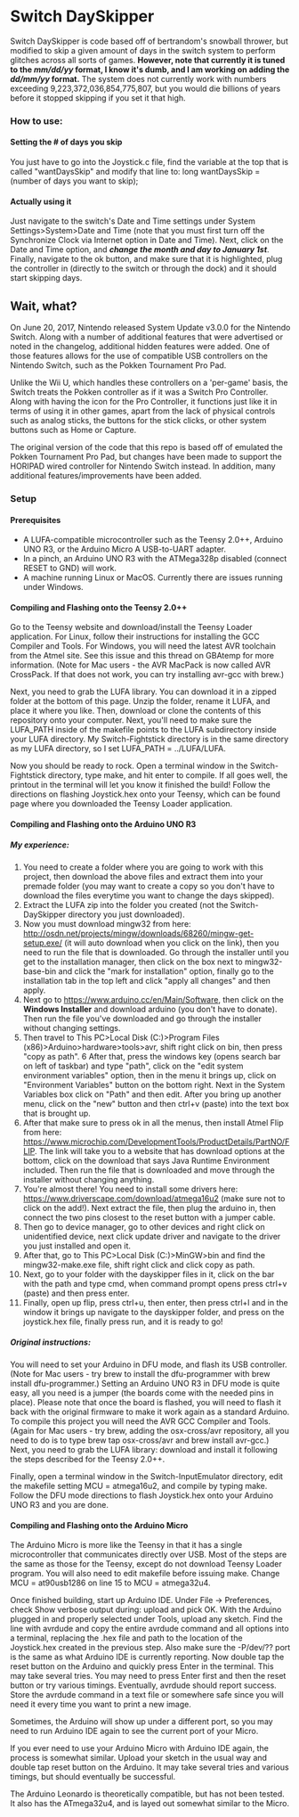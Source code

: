 # Switch DaySkipper
Switch DaySkipper is code based off of bertrandom's snowball thrower, but modified to skip a given amount of days in the switch system to perform glitches across all sorts of games. **However, note that currently it is tuned to the _mm/dd/yy_ format, I know it's dumb, and I am working on adding the _dd/mm/yy_ format.** The system does not currently work with numbers exceeding 9,223,372,036,854,775,807, but you would die billions of years before it stopped skipping if you set it that high.

### How to use:
#### Setting the # of days you skip
You just have to go into the Joystick.c file, find the variable at the top that is called "wantDaysSkip" and modify that line to:
long wantDaysSkip = (number of days you want to skip);
#### Actually using it
Just navigate to the switch's Date and Time settings under System Settings>System>Date and Time (note that you must first turn off the Synchronize Clock via Internet option in Date and Time). Next, click on the Date and Time option, and ***change the month and day to January 1st***. Finally, navigate to the ok button, and make sure that it is highlighted, plug the controller in (directly to the switch or through the dock) and it should start skipping days.

## Wait, what?
On June 20, 2017, Nintendo released System Update v3.0.0 for the Nintendo Switch. Along with a number of additional features that were advertised or noted in the changelog, additional hidden features were added. One of those features allows for the use of compatible USB controllers on the Nintendo Switch, such as the Pokken Tournament Pro Pad.

Unlike the Wii U, which handles these controllers on a 'per-game' basis, the Switch treats the Pokken controller as if it was a Switch Pro Controller. Along with having the icon for the Pro Controller, it functions just like it in terms of using it in other games, apart from the lack of physical controls such as analog sticks, the buttons for the stick clicks, or other system buttons such as Home or Capture.

The original version of the code that this repo is based off of emulated the Pokken Tournament Pro Pad, but changes have been made to support the HORIPAD wired controller for Nintendo Switch instead. In addition, many additional features/improvements have been added.

### Setup
#### Prerequisites
* A LUFA-compatible microcontroller such as the Teensy 2.0++, Arduino UNO R3, or the Arduino Micro
A USB-to-UART adapter.
* In a pinch, an Arduino UNO R3 with the ATMega328p disabled (connect RESET to GND) will work.
* A machine running Linux or MacOS. Currently there are issues running under Windows.
#### Compiling and Flashing onto the Teensy 2.0++
Go to the Teensy website and download/install the Teensy Loader application. For Linux, follow their instructions for installing the GCC Compiler and Tools. For Windows, you will need the latest AVR toolchain from the Atmel site. See this issue and this thread on GBAtemp for more information. (Note for Mac users - the AVR MacPack is now called AVR CrossPack. If that does not work, you can try installing avr-gcc with brew.)

Next, you need to grab the LUFA library. You can download it in a zipped folder at the bottom of this page. Unzip the folder, rename it LUFA, and place it where you like. Then, download or clone the contents of this repository onto your computer. Next, you'll need to make sure the LUFA_PATH inside of the makefile points to the LUFA subdirectory inside your LUFA directory. My Switch-Fightstick directory is in the same directory as my LUFA directory, so I set LUFA_PATH = ../LUFA/LUFA.

Now you should be ready to rock. Open a terminal window in the Switch-Fightstick directory, type make, and hit enter to compile. If all goes well, the printout in the terminal will let you know it finished the build! Follow the directions on flashing Joystick.hex onto your Teensy, which can be found page where you downloaded the Teensy Loader application.

#### Compiling and Flashing onto the Arduino UNO R3
##### My experience:
1. You need to create a folder where you are going to work with this project, then download the above files and extract them into your premade folder (you may want to create a copy so you don't have to download the files everytime you want to change the days skipped).
2. Extract the LUFA zip into the folder you created (not the Switch-DaySkipper directory you just downloaded). 
3. Now you must download mingw32 from here: http://osdn.net/projects/mingw/downloads/68260/mingw-get-setup.exe/ (it will auto download when you click on the link), then you need to run the file that is downloaded. Go through the installer until you get to the installation manager, then click on the box next to mingw32-base-bin and click the "mark for installation" option, finally go to the installation tab in the top left and click "apply all changes" and then apply. 
4. Next go to https://www.arduino.cc/en/Main/Software, then click on the **Windows Installer** and download arduino (you don't have to donate). Then run the file you've downloaded and go through the installer without changing settings.
5. Then travel to This PC>Local Disk (C:)>Program Files (x86)>Arduino>hardware>tools>avr, shift right click on bin, then press "copy as path".
6 After that, press the windows key (opens search bar on left of taskbar) and type "path", click on the "edit system environment variables" option, then in the menu it brings up, click on "Environment Variables" button on the bottom right. Next in the System Variables box click on "Path" and then edit. After you bring up another menu, click on the "new" button and then ctrl+v (paste) into the text box that is brought up.
7. After that make sure to press ok in all the menus, then install Atmel Flip from here: https://www.microchip.com/DevelopmentTools/ProductDetails/PartNO/FLIP. The link will take you to a website that has download options at the bottom, click on the download that says Java Runtime Environment included. Then run the file that is downloaded and move through the installer without changing anything. 
8. You're almost there! You need to install some drivers here: https://www.driverscape.com/download/atmega16u2 (make sure not to click on the add!). Next extract the file, then plug the arduino in, then connect the two pins closest to the reset button with a jumper cable.
9. Then go to device manager, go to other devices and right click on unidentified device, next click update driver and navigate to the driver you just installed and open it.
10. After that, go to This PC>Local Disk (C:)>MinGW>bin and find the mingw32-make.exe file, shift right click and click copy as path.
11. Next, go to your folder with the dayskipper files in it, click on the bar with the path and type cmd, when command prompt opens press ctrl+v (paste) and then press enter.
12. Finally, open up flip, press ctrl+u, then enter, then press ctrl+l and in the window it brings up navigate to the dayskipper folder, and press on the joystick.hex file, finally press run, and it is ready to go!

##### Original instructions:
You will need to set your Arduino in DFU mode, and flash its USB controller. (Note for Mac users - try brew to install the dfu-programmer with brew install dfu-programmer.) Setting an Arduino UNO R3 in DFU mode is quite easy, all you need is a jumper (the boards come with the needed pins in place). Please note that once the board is flashed, you will need to flash it back with the original firmware to make it work again as a standard Arduino. To compile this project you will need the AVR GCC Compiler and Tools. (Again for Mac users - try brew, adding the osx-cross/avr repository, all you need to do is to type brew tap osx-cross/avr and brew install avr-gcc.) Next, you need to grab the LUFA library: download and install it following the steps described for the Teensy 2.0++.

Finally, open a terminal window in the Switch-InputEmulator directory, edit the makefile setting MCU = atmega16u2, and compile by typing make. Follow the DFU mode directions to flash Joystick.hex onto your Arduino UNO R3 and you are done.

#### Compiling and Flashing onto the Arduino Micro
The Arduino Micro is more like the Teensy in that it has a single microcontroller that communicates directly over USB. Most of the steps are the same as those for the Teensy, except do not download Teensy Loader program. You will also need to edit makefile before issuing make. Change MCU = at90usb1286 on line 15 to MCU = atmega32u4.

Once finished building, start up Arduino IDE. Under File -> Preferences, check Show verbose output during: upload and pick OK. With the Arduino plugged in and properly selected under Tools, upload any sketch. Find the line with avrdude and copy the entire avrdude command and all options into a terminal, replacing the .hex file and path to the location of the Joystick.hex created in the previous step. Also make sure the -P/dev/?? port is the same as what Arduino IDE is currently reporting. Now double tap the reset button on the Arduino and quickly press Enter in the terminal. This may take several tries. You may need to press Enter first and then the reset button or try various timings. Eventually, avrdude should report success. Store the avrdude command in a text file or somewhere safe since you will need it every time you want to print a new image.

Sometimes, the Arduino will show up under a different port, so you may need to run Arduino IDE again to see the current port of your Micro.

If you ever need to use your Arduino Micro with Arduino IDE again, the process is somewhat similar. Upload your sketch in the usual way and double tap reset button on the Arduino. It may take several tries and various timings, but should eventually be successful.

The Arduino Leonardo is theoretically compatible, but has not been tested. It also has the ATmega32u4, and is layed out somewhat similar to the Micro.
